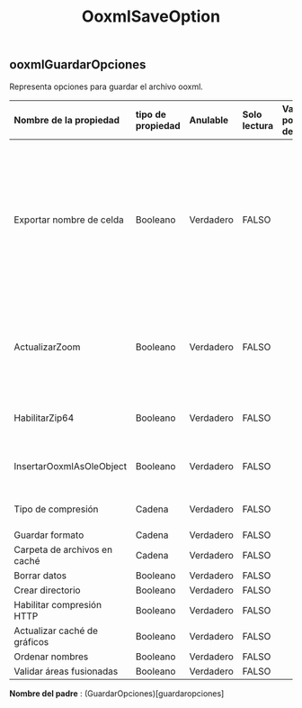﻿---
title: OoxmlSaveOption
second_title: Aspose.Cells Cloud Documen
type: docs
url: /es/specification/model/ooxmlsaveoptions/
description: "Aspose.Cells Especificación del modelo de nube: OoxmlSaveOptions. Maneje sin esfuerzo Excel y otros documentos de hoja de cálculo con funciones como abrir, generar, editar, dividir, fusionar, comparar y convertir."
weight: 50
---
## **ooxmlGuardarOpciones**

 Representa opciones para guardar el archivo ooxml.

| Nombre de la propiedad| tipo de propiedad| Anulable| Solo lectura| Valor por defecto| Descripción|
|:- |:- |:- |:- |:- |:- |
| Exportar nombre de celda| Booleano| Verdadero| FALSO||Indica si se exporta el nombre de la celda al archivo Excel2007 .xlsx (.xlsm, .xltx, .xltm). Si SQL Server DTS puede acceder al archivo de salida, este valor debe ser verdadero. Establecer el valor en falso aumentará considerablemente el rendimiento y reducirá el tamaño del archivo al crear archivos grandes. El valor predeterminado es falso.|
| ActualizarZoom| Booleano| Verdadero| FALSO|| Indica si se actualiza el factor de escala antes de guardar el archivo si las propiedades PageSetup.FitToPagesWide y PageSetup.FitToPagesTall controlan cómo se escala la hoja de cálculo.|
| HabilitarZip64| Booleano| Verdadero| FALSO|| Utilice siempre extensiones ZIP64 al escribir archivos zip, incluso cuando no sean necesarias.|
| InsertarOoxmlAsOleObject| Booleano| Verdadero| FALSO|| Indica si se incrustan archivos Ooxml de OleObject como objeto OLE.|
| Tipo de compresión| Cadena| Verdadero| FALSO|| Obtiene y establece el tipo de compresión del archivo ooxml.|
| Guardar formato| Cadena| Verdadero| FALSO|||
| Carpeta de archivos en caché| Cadena| Verdadero| FALSO|||
| Borrar datos| Booleano| Verdadero| FALSO|||
| Crear directorio| Booleano| Verdadero| FALSO|||
| Habilitar compresión HTTP| Booleano| Verdadero| FALSO|||
| Actualizar caché de gráficos| Booleano| Verdadero| FALSO|||
|Ordenar nombres| Booleano| Verdadero| FALSO|||
| Validar áreas fusionadas| Booleano| Verdadero| FALSO|||

**Nombre del padre** : (GuardarOpciones)[guardaropciones]